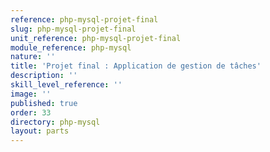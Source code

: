 ```yaml
---
reference: php-mysql-projet-final
slug: php-mysql-projet-final
unit_reference: php-mysql-projet-final
module_reference: php-mysql
nature: ''
title: 'Projet final : Application de gestion de tâches'
description: ''
skill_level_reference: ''
image: ''
published: true
order: 33
directory: php-mysql
layout: parts
---
```

